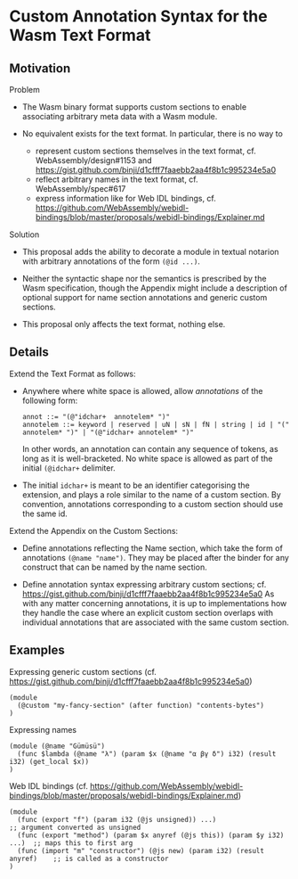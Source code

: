 # Custom Annotation Syntax for the Wasm Text Format

## Motivation

Problem

* The Wasm binary format supports custom sections to enable associating arbitrary meta data with a Wasm module.

* No equivalent exists for the text format. In particular, there is no way to
  - represent custom sections themselves in the text format, cf. WebAssembly/design#1153 and https://gist.github.com/binji/d1cfff7faaebb2aa4f8b1c995234e5a0
  - reflect arbitrary names in the text format, cf. WebAssembly/spec#617
  - express information like for Web IDL bindings, cf. https://github.com/WebAssembly/webidl-bindings/blob/master/proposals/webidl-bindings/Explainer.md

Solution

* This proposal adds the ability to decorate a module in textual notarion with arbitrary annotations of the form `(@id ...)`.

* Neither the syntactic shape nor the semantics is prescribed by the Wasm specification, though the Appendix might include a description of optional support for name section annotations and generic custom sections.

* This proposal only affects the text format, nothing else.


## Details

Extend the Text Format as follows:

* Anywhere where white space is allowed, allow *annotations* of the following form:
  ```
  annot ::= "(@"idchar+  annotelem* ")"
  annotelem ::= keyword | reserved | uN | sN | fN | string | id | "(" annotelem* ")" | "(@"idchar+ annotelem* ")"
  ```
  In other words, an annotation can contain any sequence of tokens, as long as it is well-bracketed.
  No white space is allowed as part of the initial `(@idchar+` delimiter.

* The initial `idchar+` is meant to be an identifier categorising the extension, and plays a role similar to the name of a custom section.
  By convention, annotations corresponding to a custom section should use the same id.

Extend the Appendix on the Custom Sections:

* Define annotations reflecting the Name section, which take the form of annotations `(@name "name")`.
  They may be placed after the binder for any construct that can be named by the name section.

* Define annotation syntax expressing arbitrary custom sections; cf. https://gist.github.com/binji/d1cfff7faaebb2aa4f8b1c995234e5a0
  As with any matter concerning annotations, it is up to implementations how they handle the case where an explicit custom section overlaps with individual annotations that are associated with the same custom section.


## Examples

Expressing generic custom sections (cf. https://gist.github.com/binji/d1cfff7faaebb2aa4f8b1c995234e5a0)
```wasm
(module
  (@custom "my-fancy-section" (after function) "contents-bytes")
)
```

Expressing names
```wasm
(module (@name "Gümüsü")
  (func $lambda (@name "λ") (param $x (@name "α βγ δ") i32) (result i32) (get_local $x))
)
```

Web IDL bindings (cf. https://github.com/WebAssembly/webidl-bindings/blob/master/proposals/webidl-bindings/Explainer.md)
```wasm
(module
  (func (export "f") (param i32 (@js unsigned)) ...)                        ;; argument converted as unsigned
  (func (export "method") (param $x anyref (@js this)) (param $y i32) ...)  ;; maps this to first arg
  (func (import "m" "constructor") (@js new) (param i32) (result anyref)    ;; is called as a constructor
)
```
